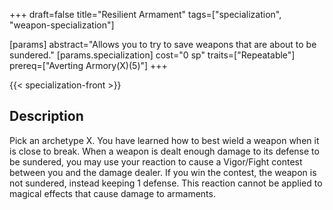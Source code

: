 +++
draft=false
title="Resilient Armament"
tags=["specialization", "weapon-specialization"]

[params]
  abstract="Allows you to try to save weapons that are about to be sundered."
  [params.specialization]
    cost="0 sp"
    traits=["Repeatable"]
    prereq=["Averting Armory(X)(5)"]
+++

{{< specialization-front >}}

## Description

Pick an archetype X. You have learned how to best wield a 
weapon when it is close to break. When a weapon is dealt 
enough damage to its defense to be sundered, you may use your
reaction to cause a Vigor/Fight contest between you and the
damage dealer. If you win the contest, the weapon is not 
sundered, instead keeping 1 defense. This reaction cannot be
applied to magical effects that cause damage to armaments.

